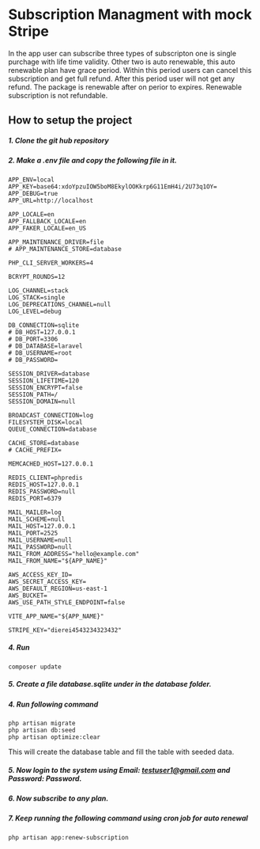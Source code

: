 

# Subscription Managment with mock Stripe



In the app user can subscribe three types of subscripton one is single purchage with life time validity. Other two is auto renewable, this auto renewable plan have grace period. Within this period users can cancel this subscription and get full refund. After this period user will not get any refund. The package is renewable after on perior to expires. Renewable subscription is not refundable.

## How to setup the project
##### 1. Clone the git hub repository
##### 2.  Make a .env file and copy the following file in it.
```  APP_NAME=Laravel  
APP_ENV=local  
APP_KEY=base64:xdoYpzuIOW5boM8EkylOOKkrp6G11EmH4i/2U73q1OY=  
APP_DEBUG=true  
APP_URL=http://localhost  
  
APP_LOCALE=en  
APP_FALLBACK_LOCALE=en  
APP_FAKER_LOCALE=en_US  
  
APP_MAINTENANCE_DRIVER=file  
# APP_MAINTENANCE_STORE=database  
  
PHP_CLI_SERVER_WORKERS=4  
  
BCRYPT_ROUNDS=12  
  
LOG_CHANNEL=stack  
LOG_STACK=single  
LOG_DEPRECATIONS_CHANNEL=null  
LOG_LEVEL=debug  
  
DB_CONNECTION=sqlite  
# DB_HOST=127.0.0.1  
# DB_PORT=3306  
# DB_DATABASE=laravel  
# DB_USERNAME=root  
# DB_PASSWORD=  
  
SESSION_DRIVER=database  
SESSION_LIFETIME=120  
SESSION_ENCRYPT=false  
SESSION_PATH=/  
SESSION_DOMAIN=null  
  
BROADCAST_CONNECTION=log  
FILESYSTEM_DISK=local  
QUEUE_CONNECTION=database  
  
CACHE_STORE=database  
# CACHE_PREFIX=  
  
MEMCACHED_HOST=127.0.0.1  
  
REDIS_CLIENT=phpredis  
REDIS_HOST=127.0.0.1  
REDIS_PASSWORD=null  
REDIS_PORT=6379  
  
MAIL_MAILER=log  
MAIL_SCHEME=null  
MAIL_HOST=127.0.0.1  
MAIL_PORT=2525  
MAIL_USERNAME=null  
MAIL_PASSWORD=null  
MAIL_FROM_ADDRESS="hello@example.com"  
MAIL_FROM_NAME="${APP_NAME}"  
  
AWS_ACCESS_KEY_ID=  
AWS_SECRET_ACCESS_KEY=  
AWS_DEFAULT_REGION=us-east-1  
AWS_BUCKET=  
AWS_USE_PATH_STYLE_ENDPOINT=false  
  
VITE_APP_NAME="${APP_NAME}"  
  
STRIPE_KEY="dierei4543234323432"
```
##### 4. Run
```
composer update
```

##### 5. Create a file database.sqlite under in the database folder.
##### 4. Run following command
```
php artisan migrate 
php artisan db:seed
php artisan optimize:clear
```
This will create the database table and fill the table with seeded data.
##### 5.  Now login to the system using Email: testuser1@gmail.com and Password: Password.
##### 6. Now subscribe to any plan.

##### 7. Keep running the following command using cron job for auto renewal
```
php artisan app:renew-subscription
```
